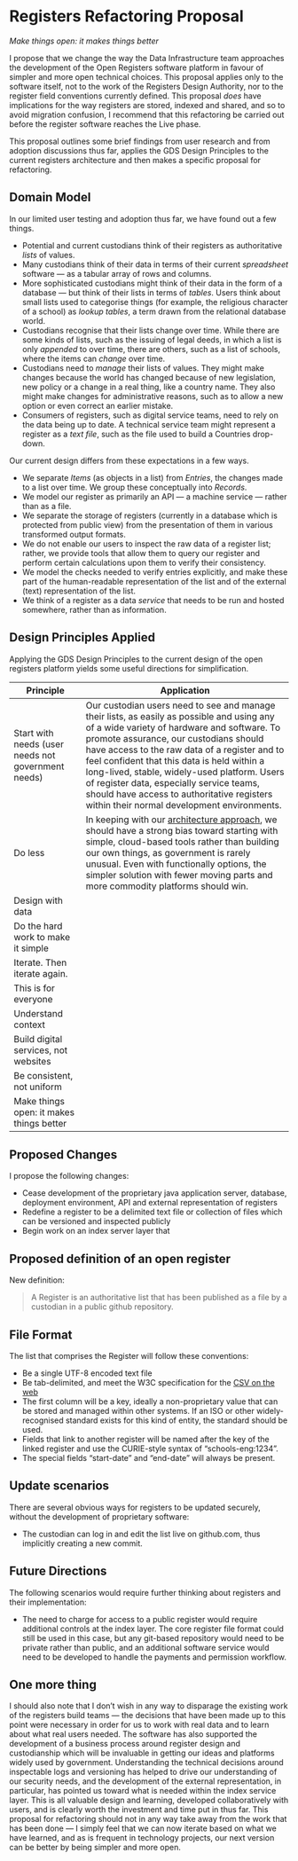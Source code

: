 # Registers Refactoring Proposal

*Make things open: it makes things better*

I propose that we change the way the Data Infrastructure team approaches the development of the Open Registers software platform in favour of simpler and more open technical choices. This proposal applies only to the software itself, not to the work of the Registers Design Authority, nor to the register field conventions currently defined. This proposal _does_ have implications for the way registers are stored, indexed and shared, and so to avoid migration confusion, I recommend that this refactoring be carried out before the register software reaches the Live phase.

This proposal outlines some brief findings from user research and from adoption discussions thus far, applies the GDS Design Principles to the current registers architecture and then makes a specific proposal for refactoring.

## Domain Model

In our limited user testing and adoption thus far, we have found out a few things.

* Potential and current custodians think of their registers as authoritative *lists* of values.
* Many custodians think of their data in terms of their current *spreadsheet* software — as a tabular array of rows and columns.
* More sophisticated custodians might think of their data in the form of a database — but think of their lists in terms of *tables*. Users think about small lists used to categorise things (for example, the religious character of a school) as *lookup tables*, a term drawn from the relational database world.
* Custodians recognise that their lists change over time. While there are some kinds of lists, such as the issuing of legal deeds, in which a list is only *appended* to over time, there are others, such as a list of schools, where the items can *change* over time.
* Custodians need to *manage* their lists of values. They might make changes because the world has changed because of new legislation, new policy or a change in a real thing, like a country name. They also might make changes for administrative reasons, such as to allow a new option or even correct an earlier mistake.
* Consumers of registers, such as digital service teams, need to rely on the data being up to date. A technical service team might represent a register as a *text file*, such as the file used to build a Countries drop-down.

Our current design differs from these expectations in a few ways. 

* We separate *Items* (as objects in a list) from *Entries*, the changes made to a list over time. We group these conceptually into *Records*.
* We model our register as primarily an API — a machine service — rather than as a file.
* We separate the storage of registers (currently in a database which is protected from public view) from the presentation of them in various transformed output formats.
* We do not enable our users to inspect the raw data of a register list; rather, we provide tools that allow them to query our register and perform certain calculations upon them to verify their consistency.
* We model the checks needed to verify entries explicitly, and make these part of the human-readable representation of the list and of the external (text) representation of the list.
* We think of a register as a data *service* that needs to be run and hosted somewhere, rather than as information.

## Design Principles Applied

Applying the GDS Design Principles to the current design of the open registers platform yields some useful directions for simplification.

| Principle | Application |
| --- | --- |
| Start with needs (user needs not government needs) | Our custodian users need to see and manage their lists, as easily as possible and using any of a wide variety of hardware and software. To promote assurance, our custodians should have access to the raw data of a register and to feel confident that this data is held within a long-lived, stable, widely-used platform. Users of register data, especially service teams, should have access to authoritative registers within their normal development environments. |
| Do less | In keeping with our [architecture approach](https://governmenttechnology.blog.gov.uk/2016/07/05/introducing-our-architecture-approach-and-principles/), we should have a strong bias toward starting with simple, cloud-based tools rather than building our own things, as government is rarely unusual. Even with functionally options, the simpler solution with fewer moving parts and more commodity platforms should win. |
| Design with data |  |
| Do the hard work to make it simple |  |
| Iterate. Then iterate again. |  |
| This is for everyone |  |
| Understand context |  |
| Build digital services, not websites |  |
| Be consistent, not uniform |  |
| Make things open: it makes things better |  |



## Proposed Changes

I propose the following changes:

* Cease development of the proprietary java application server, database, deployment environment, API and external representation of registers
* Redefine a register to be a delimited text file or collection of files which can be versioned and inspected publicly
* Begin work on an index server layer that

## Proposed definition of an open register

New definition:

> A Register is an authoritative list that has been published as a file by a custodian in a public github repository. 


## File Format

The list that comprises the Register will follow these conventions:

* Be a single UTF-8 encoded text file
* Be tab-delimited, and meet the W3C specification for the [CSV on the web](https://www.w3.org/TR/2015/REC-tabular-data-model-20151217/)
* The first column will be a key, ideally a non-proprietary value that can be stored and managed within other systems. If an ISO or other widely-recognised standard exists for this kind of entity, the standard should be used.
* Fields that link to another register will be named after the key of the linked register and use the CURIE-style syntax of “schools-eng:1234”.
* The special fields “start-date” and “end-date” will always be present.



## Update scenarios

There are several obvious ways for registers to be updated securely, without the development of proprietary software:

* The custodian can log in and edit the list live on github.com, thus implicitly creating a new commit.

## Future Directions

The following scenarios would require further thinking about registers and their implementation:

* The need to charge for access to a public register would require additional controls at the index layer. The core register file format could still be used in this case, but any git-based repository would need to be private rather than public, and an additional software service would need to be developed to handle the payments and permission workflow.


## One more thing

I should also note that I don’t wish in any way to disparage the existing work of the registers build teams — the decisions that have been made up to this point were necessary in order for us to work with real data and to learn about what real users needed. The software has also supported the development of a business process around register design and custodianship which will be invaluable in getting our ideas and platforms widely used by government. Understanding the technical decisions around inspectable logs and versioning has helped to drive our understanding of our security needs, and the development of the external representation, in particular, has pointed us toward what is needed within the index service layer. This is all valuable design and learning, developed collaboratively with users, and is clearly worth the investment and time put in thus far. This proposal for refactoring should not in any way take away from the work that has been done — I simply feel that we can now iterate based on what we have learned, and as is frequent in technology projects, our next version can be better by being simpler and more open.
